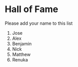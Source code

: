 # Hall of Fame
Please add your name to this list

1. Jose
2. Alex
3. Benjamin
4. Nick
5. Matthew
6. Renuka

